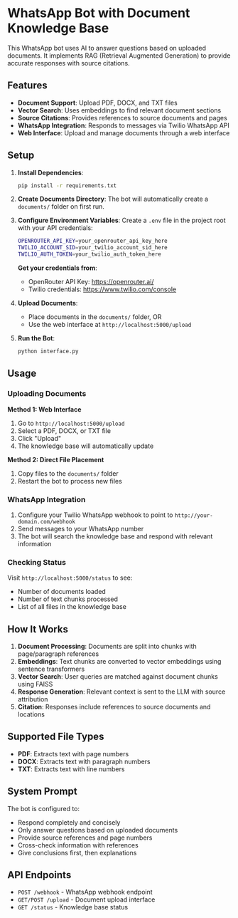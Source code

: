 # WhatsApp Bot with Document Knowledge Base

This WhatsApp bot uses AI to answer questions based on uploaded documents. It implements RAG (Retrieval Augmented Generation) to provide accurate responses with source citations.

## Features

- **Document Support**: Upload PDF, DOCX, and TXT files
- **Vector Search**: Uses embeddings to find relevant document sections
- **Source Citations**: Provides references to source documents and pages
- **WhatsApp Integration**: Responds to messages via Twilio WhatsApp API
- **Web Interface**: Upload and manage documents through a web interface

## Setup

1. **Install Dependencies**:
   ```bash
   pip install -r requirements.txt
   ```

2. **Create Documents Directory**:
   The bot will automatically create a `documents/` folder on first run.

3. **Configure Environment Variables**:
   Create a `.env` file in the project root with your API credentials:
   ```bash
   OPENROUTER_API_KEY=your_openrouter_api_key_here
   TWILIO_ACCOUNT_SID=your_twilio_account_sid_here
   TWILIO_AUTH_TOKEN=your_twilio_auth_token_here
   ```
   
   **Get your credentials from**:
   - OpenRouter API Key: https://openrouter.ai/
   - Twilio credentials: https://www.twilio.com/console

4. **Upload Documents**:
   - Place documents in the `documents/` folder, OR
   - Use the web interface at `http://localhost:5000/upload`

5. **Run the Bot**:
   ```bash
   python interface.py
   ```

## Usage

### Uploading Documents

**Method 1: Web Interface**
1. Go to `http://localhost:5000/upload`
2. Select a PDF, DOCX, or TXT file
3. Click "Upload"
4. The knowledge base will automatically update

**Method 2: Direct File Placement**
1. Copy files to the `documents/` folder
2. Restart the bot to process new files

### WhatsApp Integration

1. Configure your Twilio WhatsApp webhook to point to `http://your-domain.com/webhook`
2. Send messages to your WhatsApp number
3. The bot will search the knowledge base and respond with relevant information

### Checking Status

Visit `http://localhost:5000/status` to see:
- Number of documents loaded
- Number of text chunks processed
- List of all files in the knowledge base

## How It Works

1. **Document Processing**: Documents are split into chunks with page/paragraph references
2. **Embeddings**: Text chunks are converted to vector embeddings using sentence transformers
3. **Vector Search**: User queries are matched against document chunks using FAISS
4. **Response Generation**: Relevant context is sent to the LLM with source attribution
5. **Citation**: Responses include references to source documents and locations

## Supported File Types

- **PDF**: Extracts text with page numbers
- **DOCX**: Extracts text with paragraph numbers  
- **TXT**: Extracts text with line numbers

## System Prompt

The bot is configured to:
- Respond completely and concisely
- Only answer questions based on uploaded documents
- Provide source references and page numbers
- Cross-check information with references
- Give conclusions first, then explanations

## API Endpoints

- `POST /webhook` - WhatsApp webhook endpoint
- `GET/POST /upload` - Document upload interface
- `GET /status` - Knowledge base status 